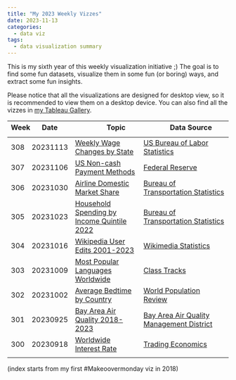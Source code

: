 ```yaml
---
title: "My 2023 Weekly Vizzes"
date: 2023-11-13
categories:
  - data viz
tags:
  - data visualization summary
---
```


This is my sixth year of this weekly visualization initiative ;) The goal is to find some fun datasets, visualize them in some fun (or boring) ways, and extract some fun insights.  

Please notice that all the visualizations are designed for desktop view, so it is recommended to view them on a desktop device. You can also find all the vizzes in [my Tableau Gallery](https://public.tableau.com/profile/yu.dong#!/).  


<table>
<thead style="display:block;width:100%;">
<tr style="display:block;">
<th align="left" width="5%">Week</th>
<th width="15%">Date</th>
<th width="50%">Topic</th>
<th align="left" width="30%">Data Source</th>
</tr>
</thead>
<tbody style="display:block;height:500px;overflow:auto;width:100%;">
<tr>
<td align="left">308</td>
<td>20231113</td>
<td><a href="https://yudong-94.github.io/personal-website/data%20viz/WeeklyViz20231113">Weekly Wage Changes by State</a></td>
<td align="left"><a href="https://www.bls.gov/charts/county-employment-and-wages/percent-change-aww-by-state.htm">US Bureau of Labor Statistics</a></td>
</tr>
<tr>
<td align="left">307</td>
<td>20231106</td>
<td><a href="https://yudong-94.github.io/personal-website/data%20viz/WeeklyViz20231106">US Non-cash Payment Methods</a></td>
<td align="left"><a href="https://www.federalreserve.gov/paymentsystems/fr-payments-study.htm">Federal Reserve</a></td>
</tr>
<tr>
<td align="left">306</td>
<td>20231030</td>
<td><a href="https://yudong-94.github.io/personal-website/data%20viz/WeeklyViz20231030">Airline Domestic Market Share</a></td>
<td align="left"><a href="https://www.transtats.bts.gov/">Bureau of Transportation Statistics</a></td>
</tr>
<tr>
<td align="left">305</td>
<td>20231023</td>
<td><a href="https://yudong-94.github.io/personal-website/data%20viz/WeeklyViz20231023">Household Spending by Income Quintile 2022</a></td>
<td align="left"><a href="https://data.bts.gov/stories/s/u3wt-eyhe">Bureau of Transportation Statistics</a></td>
</tr>
<tr>
<td align="left">304</td>
<td>20231016</td>
<td><a href="https://yudong-94.github.io/personal-website/data%20viz/WeeklyViz20231016">Wikipedia User Edits 2001-2023</a></td>
<td align="left"><a href="https://stats.wikimedia.org/#/all-wikipedia-projects">Wikimedia Statistics</a></td>
</tr>
<tr>
<td align="left">303</td>
<td>20231009</td>
<td><a href="https://yudong-94.github.io/personal-website/data%20viz/WeeklyViz20231009">Most Popular Languages Worldwide</a></td>
<td align="left"><a href="https://myclasstracks.com/language-statistics/">Class Tracks</a></td>
</tr>
<tr>
<td align="left">302</td>
<td>20231002</td>
<td><a href="https://yudong-94.github.io/personal-website/data%20viz/WeeklyViz20231002">Average Bedtime by Country</a></td>
<td align="left"><a href="https://worldpopulationreview.com/country-rankings/average-bedtime-by-country">World Population Review</a></td>
</tr>
<tr>
<td align="left">301</td>
<td>20230925</td>
<td><a href="https://yudong-94.github.io/personal-website/data%20viz/WeeklyViz20230925">Bay Area Air Quality 2018-2023</a></td>
<td align="left"><a href="https://www.baaqmd.gov/about-air-quality/current-air-quality/air-monitoring-data/#/aqi-highs?date=2023-09-25&view=monthly">Bay Area Air Quality Management District</a></td>
</tr>
<tr>
<td align="left">300</td>
<td>20230918</td>
<td><a href="https://yudong-94.github.io/personal-website/data%20viz/WeeklyViz20230918">Worldwide Interest Rate</a></td>
<td align="left"><a href="https://tradingeconomics.com/country-list/interest-rate">Trading Economics</a></td>
</tr>
<tr>
<td align="left">299</td>
<td>20230911</td>
<td><a href="https://yudong-94.github.io/personal-website/data%20viz/WeeklyViz20230911">Cruise Passengers 2009-2027</a></td>
<td align="left"><a href="https://www.statista.com/statistics/385445/number-of-passengers-of-the-cruise-industry-worldwide/">Statista</a></td>
</tr>
<tr>
<td align="left">298</td>
<td>20230904</td>
<td><a href="https://yudong-94.github.io/personal-website/data%20viz/WeeklyViz20230904">U.S. Personal Savings Rate</a></td>
<td align="left"><a href="https://fred.stlouisfed.org/series/PSAVERT">FRED</a></td>
</tr>
<tr>
<td align="left">297</td>
<td>20230828</td>
<td><a href="https://yudong-94.github.io/personal-website/data%20viz/WeeklyViz20230828">U.S. Adults' View on Alcohol</a></td>
<td align="left"><a href="https://news.gallup.com/poll/509588/americans-view-moderate-drinking-unhealthy.aspx">Gallup</a></td>
</tr>
<tr>
<td align="left">296</td>
<td>20230821</td>
<td><a href="https://yudong-94.github.io/personal-website/data%20viz/WeeklyViz20230821">Energy Use Per Person 1965-2022</a></td>
<td align="left"><a href="https://ourworldindata.org/grapher/per-capita-energy-use">Our World In Data</a></td>
</tr>
<tr>
<td align="left">295</td>
<td>20230814</td>
<td><a href="https://yudong-94.github.io/personal-website/data%20viz/WeeklyViz20230814">S&P Companies Citing AI on Earning Calls</a></td>
<td align="left"><a href="https://insight.factset.com/highest-number-of-sp-500-companies-citing-ai-on-q1-earnings-calls-in-over-10-years">FactSet</a></td>
</tr>
<tr>
<td align="left">294</td>
<td>20230807</td>
<td><a href="https://yudong-94.github.io/personal-website/data%20viz/WeeklyViz20230807">Wage and Salary Employment Change 2021-31</a></td>
<td align="left"><a href="https://www.bls.gov/spotlight/2023/a-look-at-projected-employment-in-professional-scientific-and-technical-services-2021-31/home.htm">US Bureau of Labor Statistics</a></td>
</tr>
<tr>
<td align="left">293</td>
<td>20230731</td>
<td><a href="https://yudong-94.github.io/personal-website/data%20viz/WeeklyViz20230731">AI Exposure and Wage</a></td>
<td align="left"><a href="https://www.pewresearch.org/social-trends/2023/07/26/earnings-of-workers-with-more-or-less-exposure-to-ai/">Pew Research Center</a></td>
</tr>
<tr>
<td align="left">292</td>
<td>20230724</td>
<td><a href="https://yudong-94.github.io/personal-website/data%20viz/WeeklyViz20230724">Daily Box Office 2019-2023/07</a></td>
<td align="left"><a href="https://www.boxofficemojo.com/daily/2023/?view=year">BoxOfficeMojo.com</a></td>
</tr>
<tr>
<td align="left">291</td>
<td>20230717</td>
<td><a href="https://yudong-94.github.io/personal-website/data%20viz/WeeklyViz20230717">Recovery of Bay Area Weekday Transit Ridership</a></td>
<td align="left"><a href="http://www.bayareaeconomy.org/bay-area-bridge-crossings-monthly-tracker/">Bay Area Council Economic Institute</a></td>
</tr>
<tr>
<td align="left">290</td>
<td>20230710</td>
<td><a href="https://yudong-94.github.io/personal-website/data%20viz/WeeklyViz20230710">Attitudes Towards AI-based Text Generation</a></td>
<td align="left"><a href="https://today.yougov.com/topics/technology/articles-reports/2023/02/01/what-americans-think-about-chatgpt-and-ai-text">YouGov</a></td>
</tr>
<tr>
<td align="left">289</td>
<td>20230703</td>
<td><a href="https://yudong-94.github.io/personal-website/data%20viz/WeeklyViz20230703">Favorite Social Media among US Teens</a></td>
<td align="left"><a href="https://www.pewresearch.org/internet/2022/08/10/teens-social-media-and-technology-2022/">Pew Research Center</a></td>
</tr>
<tr>
<td align="left">288</td>
<td>20230626</td>
<td><a href="https://yudong-94.github.io/personal-website/data%20viz/WeeklyViz20230626">Students Reading For Fun</a></td>
<td align="left"><a href="https://www.nationsreportcard.gov/highlights/ltt/2023/">The Nation's Report Card</a></td>
</tr>
<tr>
<td align="left">287</td>
<td>20230619</td>
<td><a href="https://yudong-94.github.io/personal-website/data%20viz/WeeklyViz20230619">The Most Used Language On The Internet</a></td>
<td align="left"><a href="https://restofworld.org/2023/internet-most-used-languages/">Rest of World</a></td>
</tr>
<tr>
<td align="left">286</td>
<td>20230612</td>
<td><a href="https://yudong-94.github.io/personal-website/data%20viz/WeeklyViz20230612">US Air Travellers 2019-2023</a></td>
<td align="left"><a href="https://www.tsa.gov/travel/passenger-volumes">TSA</a></td>
</tr>
<tr>
<td align="left">285</td>
<td>20230605</td>
<td><a href="https://yudong-94.github.io/personal-website/data%20viz/WeeklyViz20230605">Cities with the Best Work-Life Balance 2022</a></td>
<td align="left"><a href="https://www.getkisi.com/work-life-balance-2022#table">kisi</a></td>
</tr>
<tr>
<td align="left">284</td>
<td>20230529</td>
<td><a href="https://yudong-94.github.io/personal-website/data%20viz/WeeklyViz20230529">US Employment Occupation Distribution</a></td>
<td align="left"><a href="https://www.bls.gov/news.release/forbrn.htm">U.S. Bureau of Labor Statistics</a></td>
</td>
</tr>
<tr>
<td align="left">283</td>
<td>20230522</td>
<td><a href="https://yudong-94.github.io/personal-website/data%20viz/WeeklyViz20230522">Stress Levels at Work</a></td>
<td align="left"><a href="https://www.apa.org/pubs/reports/work-well-being/compounding-pressure-2021">American Psychological Association</a></td>
</td>
</tr>
<tr>
<td align="left">282</td>
<td>20230515</td>
<td><a href="https://yudong-94.github.io/personal-website/data%20viz/WeeklyViz20230515">Zelda Main Series Sales</a></td>
<td align="left"><a href="https://vgsales.fandom.com/wiki/The_Legend_of_Zelda">Fandom</a></td>
</td>
</tr>
<tr>
<td align="left">281</td>
<td>20230508</td>
<td><a href="https://yudong-94.github.io/personal-website/data%20viz/WeeklyViz20230508">Global Personal Luxury Goods Market</a></td>
<td align="left"><a href="https://www.bain.com/insights/renaissance-in-uncertainty-luxury-builds-on-its-rebound/">Bain & Company</a></td>
</tr>
<tr>
<td align="left">280</td>
<td>20230501</td>
<td><a href="https://yudong-94.github.io/personal-website/data%20viz/WeeklyViz20230501">First Republic Bank Failure</a></td>
<td align="left"><a href="https://finance.yahoo.com/quote/FRC/history">Yahoo Finance</a></td>
</tr>
<tr>
<td align="left">279</td>
<td>20230424</td>
<td><a href="https://yudong-94.github.io/personal-website/data%20viz/WeeklyViz20230424">Top US Credit Cards Issuers</a></td>
<td align="left"><a href="https://wallethub.com/edu/cc/market-share-by-credit-card-issuer/25530">wallethub</a></td>
</tr>
<tr>
<td align="left">278</td>
<td>20230417</td>
<td><a href="https://yudong-94.github.io/personal-website/data%20viz/WeeklyViz20230417">Retirement Ages Around the World</a></td>
<td align="left"><a href="https://stats.oecd.org/Index.aspx?QueryId=111940">OECD</a></td>
</tr>
<tr>
<td align="left">277</td>
<td>20230410</td>
<td><a href="https://yudong-94.github.io/personal-website/data%20viz/WeeklyViz20230410">AI Capabilities Embedded in Businesses</a></td>
<td align="left"><a href="https://aiindex.stanford.edu/report/">Stanford University</a></td>
</tr>
<tr>
<td align="left">276</td>
<td>20230403</td>
<td><a href="https://yudong-94.github.io/personal-website/data%20viz/WeeklyViz20230403">Do Millennials Own or Rent Home</a></td>
<td align="left"><a href="https://www.rentcafe.com/blog/rental-market/market-snapshots/millennials-switch-renter-to-owner-majority/">Rentcafe</a></td>
</tr>
<tr>
<td align="left">275</td>
<td>20230327</td>
<td><a href="https://yudong-94.github.io/personal-website/data%20viz/WeeklyViz20230327">Attitudes Towards AI</a></td>
<td align="left"><a href="https://www.pewresearch.org/internet/2022/03/17/how-americans-think-about-artificial-intelligence/">Pew Research Center</a></td>
</tr>
<tr>
<td align="left">274</td>
<td>20230320</td>
<td><a href="https://yudong-94.github.io/personal-website/data%20viz/WeeklyViz20230320">Credit Suisse vs. UBS Stock Price</a></td>
<td align="left"><a href="https://finance.yahoo.com/quote/UBS/history?period1=1325376000&period2=1679270400&interval=1d&filter=history&frequency=1d&includeAdjustedClose=true">Yahoo Finance</a></td>
</tr>
<tr>
<td align="left">273</td>
<td>20230313</td>
<td><a href="https://yudong-94.github.io/personal-website/data%20viz/WeeklyViz20230313">Global PE/VC Funding Round Investments 2022</a></td>
<td align="left"><a href="https://www.spglobal.com/marketintelligence/en/news-insights/latest-news-headlines/global-venture-capital-deal-value-falls-66-7-yoy-in-december-2022-73826071">S&P Global</a></td>
</tr>
<tr>
<td align="left">272</td>
<td>20230306</td>
<td><a href="https://yudong-94.github.io/personal-website/data%20viz/WeeklyViz20230306">US Top 10 Metro Office Occupancy Rate</a></td>
<td align="left"><a href="https://www.kastle.com/safety-wellness/getting-america-back-to-work-occupancy-by-day-of-week/">Kastle Systems</a></td>
</tr>
<tr>
<td align="left">271</td>
<td>20230227</td>
<td><a href="https://yudong-94.github.io/personal-website/data%20viz/WeeklyViz20230227">San Francisco Weekly Precipitation</a></td>
<td align="left"><a href="https://www.ncdc.noaa.gov/cdo-web/search">NOAA(National Oceanic and Atmospheric Administration)</a></td>
</tr>
<tr>
<td align="left">270</td>
<td>20230220</td>
<td><a href="https://yudong-94.github.io/personal-website/data%20viz/WeeklyViz20230220">American's Trust in Mass Media is Declining Over Time</a></td>
<td align="left"><a href="https://news.gallup.com/poll/403166/americans-trust-media-remains-near-record-low.aspx">Gallup</a></td>
</tr>
<tr>
<td align="left">269</td>
<td>20230213</td>
<td><a href="https://yudong-94.github.io/personal-website/data%20viz/WeeklyViz20230213">US Search Engine Market Share Top 10</a></td>
<td align="left"><a href="https://gs.statcounter.com/search-engine-market-share/all/united-states-of-america/#monthly-200901-202301">statcounter</a></td>
</tr>
<tr>
<td align="left">268</td>
<td>20230206</td>
<td><a href="https://yudong-94.github.io/personal-website/data%20viz/WeeklyViz20230206">Which Country Gets the Most Paid Vacation Days</a></td>
<td align="left"><a href="https://resume.io/blog/which-country-gets-the-most-paid-vacation-days">resume.io</a></td>
</tr>
<tr>
<td align="left">267</td>
<td>20230130</td>
<td><a href="https://yudong-94.github.io/personal-website/data%20viz/WeeklyViz20230130">EB Green Card Waiting Time for Mainland China Applicants</a></td>
<td align="left"><a href="https://www.jackson-hertogs.com/us-immigration/visa-bulletin-and-quota-movement-2/employment-based-quota-bulletin-movement/">Jackson &  Hertogs</a></td>
</tr>
<tr>
<td align="left">266</td>
<td>20230123</td>
<td><a href="https://yudong-94.github.io/personal-website/data%20viz/WeeklyViz20230123">Spring Festival Travel Rush</a></td>
<td align="left"><a href="https://qianxi.baidu.com/#/">Baidu Qianxi</a></td>
</tr>
<tr>
<td align="left">264</td>
<td>20230116</td>
<td><a href="https://yudong-94.github.io/personal-website/data%20viz/WeeklyViz20230116">US Interstate Migration Pattern 2013-2022</a></td>
<td align="left"><a href="https://www.atlasvanlines.com/resources/migration-patterns">the United Nations</a></td>
</tr>
<tr>
<td align="left">263</td>
<td>20230109</td>
<td><a href="https://yudong-94.github.io/personal-website/data%20viz/WeeklyViz20230109">Population Projection China vs. India</a></td>
<td align="left"><a href="https://population.un.org/dataportal/data/indicators/70/locations/156,356/start/1990/end/2100/line/linetimeplot">Atlas Van Lines</a></td>
</tr>
<tr>
<td align="left">262</td>
<td>20230102</td>
<td><a href="https://yudong-94.github.io/personal-website/data%20viz/WeeklyViz20230102">US Consumers Excited for Holiday Shopping</a></td>
<td align="left"><a href="https://www.mckinsey.com/capabilities/growth-marketing-and-sales/our-insights/us-holiday-shopping-2022-tis-the-season-to-be-cautiously-optimistic">Mckinsey</a></td>
</tr>
</tbody>
</table>

(index starts from my first #Makeoovermonday viz in 2018)
